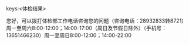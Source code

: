 keys:<体检结果>

您好，可以拨打体检部工作电话咨询您的问题（咨询电话：28932833转8721）周一至周六8:00-12:00；14:00-17:00（周日及节假日除外）（手机号：13651466230）周一至周日8:00-12:00；14:00-22:00